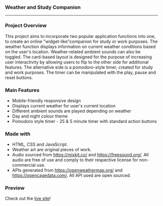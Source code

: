 ### Weather and Study Companion
--------------------------------------------------------------------------------

### Project Overview

This project aims to incorporate two popular application functions into one, to create an online "widget-like"companion for study or work purposes. The weather function displays information on current weather conditions based on the user's location. Weather-related ambient sounds can also be toggled. The card-based layout is designed for the purpose of increasing user interactivity by allowing users to flip to the other side for additional features. The alternative side is a pomodoro-style timer, created for study and work purposes. The timer can be manipulated with the play, pause and reset buttons.

### Main Features

- Mobile-friendly responsive design
- Displays current weather for user's current location
- Different ambient sounds are played depending on weather
- Day and night colour theme
- Pomodoro style timer - 25 & 5 minute timer with standard action buttons

### Made with

- HTML, CSS and JavaScript.
- Weather art are original pieces of work.
- Audio sourced from https://mixkit.co/ and https://freesound.org/. All audio are free of use and comply to their respective license for non-commercial use.
- APIs generated from https://openweathermap.org/ and https://opencagedata.com/. All API used are open sourced.

### Preview

Check out the [live site](https://confident-tesla-4709ee.netlify.app/)!